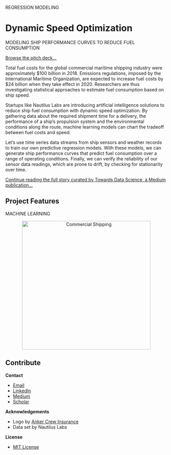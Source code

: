 REGRESSION MODELING
# Dynamic Speed Optimization
MODELING SHIP PERFORMANCE CURVES TO REDUCE FUEL CONSUMPTION

[Browse the pitch deck...](Nautilus_Labs_Dynamic_Speed_Optimization.pdf)

Total fuel costs for the global commercial maritime shipping industry were approximately $100 billion in 2018. Emissions regulations, imposed by the International Maritime Organization, are expected to increase fuel costs by $24 billion when they take effect in 2020. Researchers are thus investigating statistical approaches to estimate fuel consumption based on ship speed.

Startups like Nautilus Labs are introducing artificial intelligence solutions to reduce ship fuel consumption with dynamic speed optimization. By gathering data about the required shipment time for a delivery, the performance of a ship’s propulsion system and the environmental conditions along the route, machine learning models can chart the tradeoff between fuel costs and speed.

Let’s use time series data streams from ship sensors and weather records to train our own predictive regression models. With these models, we can generate ship performance curves that predict fuel consumption over a range of operating conditions. Finally, we can verify the reliability of our sensor data readings, which are prone to drift, by checking for stationarity over time.

[Continue reading the full story curated by Towards Data Science, a Medium publication...](https://towardsdatascience.com/dynamic-speed-optimization-bcd9810900a?source=friends_link&sk=e6c9ec5cc593c64ffde5292f69443074)

## Project Features
MACHINE LEARNING

<p align="center">
  <img src="/img/Commercial_Shipping.png" width="400" title="Commercial Shipping">
</p>

## Contribute

**Contact**
* [Email](mailto:adam.c.dick@gmail.com)
* [LinkedIn](https://www.linkedin.com/in/adamcdick/)
* [Medium](https://medium.com/@adam.c.dick)
* [Scholar](https://scholar.google.com/citations?user=eMO88ogAAAAJ&hl=en)

**Acknowledgements**
* Logo by [Anker Crew Insurance](https://www.ankercrew.com)
* Data set by Nautilus Labs

**License**
* [MIT License](https://github.com/acdick/dynamic_speed_optimization/blob/master/LICENSE)